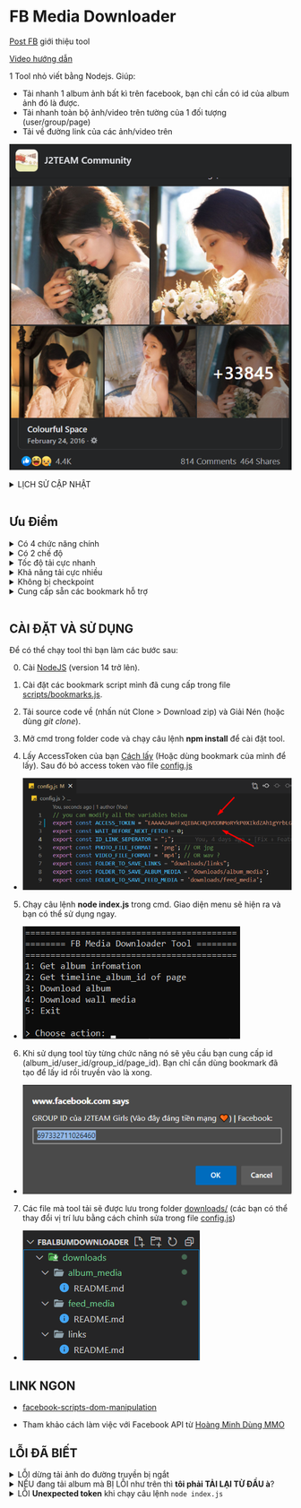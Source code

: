 # FB Media Downloader

[Post FB](https://www.facebook.com/groups/j2team.community/posts/1665799000418880/) giới thiệu tool

[Video hướng dẫn](https://youtu.be/g4zh9p-QfAQ)

1 Tool nhỏ viết bằng Nodejs. Giúp:

- Tải nhanh 1 album ảnh bất kì trên facebook, bạn chỉ cần có id của album ảnh đó là được.
- Tải nhanh toàn bộ ảnh/video trên tường của 1 đối tượng (user/group/page)
- Tải về đường link của các ảnh/video trên

![Album with 30k photos](./screenshots/1.png)

<details>
<summary>LỊCH SỬ CẬP NHẬT</summary>

- **Update**(03/10/2021):

  - Giao diện tiếng việt có dấu.
  - Tải từng hình/video. Tải liên tiếp chứ ko tải song song như cũ
    - Tốc độ tải chậm hơn (do chỉ tải bằng 1 luồng)
    - Nhưng tỉ lệ lỗi sẽ thấp hơn đáng kể, tải file nào xong file đó.
  - Thu gọn README

- **Update**(21/09/2021):

  - Có thêm chức năng **tải album tại vị trí bất kỳ** (không nhất thiết là từ đầu album tới cuối album). Dành cho trường hợp bạn tải được 1 nửa album rồi mà bị rớt mạng hoặc lỗi. Thì chỉ cần mở lại rồi tải từ vị trí ảnh tải được gần nhất là xong.
  - Giao diện tiếng việt (không dấu)
  - ![UI](./screenshots/11.png)

- **Update**(19/09/2021):
  - Tool có thêm chức năng tải tất cả ảnh/video trên tường của 1 đối tượng (user/group/page)

</details> <br/>

## Ưu Điểm

<details>
<summary>Có 4 chức năng chính</summary>

1. Xem **thông tin album** (tên, số lượng ảnh, link, ...)
2. **Tải timeline album** của 1 **page** fb: _đây là album ẩn, chứa tất cả ảnh từ trước tới giờ trong page fb đó. Ví dụ như hình phía trên ([link](https://www.facebook.com/groups/j2team.community/posts/1377217242610392/))_.
3. **Tải album bất kì**: _album của user, của group, hay của page đều chơi được tất_.
4. **Tải tất cả ảnh/video** trên **tường** (wall) của 1 đối tượng **(user/group/page)**.

Để có thể tải những thứ trên thì bạn chỉ cần truyền vào **album_id / user_id / group_id / page_id**. Để có thể **dễ dàng lấy** được những id này mình cũng đã viết sẵn các **bookmark scripts** cho các bạn sử dụng. Xem trong file [scripts/bookmarks.js](./scripts/bookmarks.js).

- ![bookmarks](./screenshots/2.png)

</details>

<details>
<summary>Có 2 chế độ</summary>

- Bạn có thể tải **FILE**:
  - Tất cả **FILE ẢNH** trong album
  - Tất cả **FILE ẢNH/VIDEO** trên tường của đối tượng (user/group/page).
- Hoặc có thể tải **URL**:
  - Tất cả **ĐƯỜNG DẪN URL** của những ảnh/video trong album/trên tường.
  - Tool sẽ lưu danh sách url đó vào **1 file**. (Rồi sau này muốn làm gì đống link đó thì tùy bạn).

</details>

<details>
<summary>Tốc độ tải cực nhanh</summary>

- Tại sao viết tool bằng **NodeJs** chứ không phải **chrome extension**, vì theo mình thấy những việc liên quan tới tải file vậy thì dùng NodeJs sẽ nhanh hơn rất nhiều so với extension (phải thông qua trình duyệt để tải file).
- Tốc độ tải file sẽ phụ thuộc vào đường truyền mạng của bạn. Có khi ngốn hết băng thông luôn đấy, MAX NHANH NHÉ.
- VÍ DỤ Tải [album 30 NGHÌN ảnh](https://www.facebook.com/media/set?vanity=ColourfulSpace&set=a.945632905514659) trong chưa đầy 15p (intel core i5, gen 8, 12GB RAM)

</details>

<details>
<summary>Khả năng tải cực nhiều</summary>

- Tool có thể tải và lưu cả **Timeline Album** - 1 dạng album ẨN, chứa TẤT CẢ các hình ảnh có trong 1 PAGE FACEBOOK. Ví dụ: [Post này](https://www.facebook.com/groups/j2team.community/posts/1377217242610392/) (Mình tải thử thì được 7GB ảnh)
- Tool có thể tải **TẤT CẢ ảnh/video trên wall** 1 đối tượng (user/group/page). Chẳng hạn bạn muốn tải hết ảnh/video từng được đăng lên [J2team Girl](https://www.facebook.com/groups/j2team.community.girls)? Chuyện đó giờ dễ như trở bàn tay!!

</details>

<details>
<summary>Không bị checkpoint</summary>

- Tool dùng acccess token của bạn để fetch dữ liệu từ Facebook (Các API mình tham khảo từ [Đây](https://developers.facebook.com/tools/explorer)).
- Việc Fetch dữ liệu thì không ảnh hưởng tới checkpoint nhé. Fetch sẽ trả về link ảnh/video.
- Việc tải ảnh/video từ link thì cũng không ảnh hưởng luôn.
- Mình đã thử ở album [Này](https://www.facebook.com/media/set?vanity=ColourfulSpace&set=a.945632905514659). Trên 30 NGHÌN ảnh, tải rất mượt và không vấn đề gì nhé.
- Nếu có vấn đề thật thì các bạn chỉ cần lấy access token khác là xong :))

</details>

<details>
<summary>Cung cấp sẵn các bookmark hỗ trợ</summary>

Mình viết sẵn những bookmark sau (trong file [bookmarks.js](./scripts/bookmarks.js)), sẽ giúp các bạn dùng tool được dễ dàng hơn:

- Bookmark lấy **Access Token**
- Bookmark lấy **Album ID** - khi đang xem 1 album bất kỳ
- Bookmark lấy **Group ID** - trường hợp url của group hiển thị tên chứ ko hiển thị id
- Bookmark lấy **User ID** - khi đang xem profile của 1 user
- Bookmark lấy **Page ID** - khi đang xem trang chủ của 1 page fb
- Bookmark lấy **Timeline Album ID** của Page FB - khi đang xem trang Home của 1 Page FB (script này ko ổn định, tùy page)
- Bonus:
  - Bookmark lấy **Tất cả album id** có trong trang web - khi đang xem danh sách album của user/group/page
  - Bookmark lấy **Tất cả video id** có trong trang web - khi đang trong tab xem video của youtube
  - Bookmark **Tải video** bằng _video id_ - nhập vào id của video là tool sẽ mở trang tải video đó (chất lượng SD)
  - Bookmark **Tải video đang xem** - trường hợp đang trong trang xem video - tool sẽ tự tìm video id ở trên url và mở trang tải video cho bạn (chất lượng SD)

</details> <br/>

## CÀI ĐẶT VÀ SỬ DỤNG

Để có thể chạy tool thì bạn làm các bước sau:

0. Cài [NodeJS](https://nodejs.org/en/) (version 14 trở lên).

1. Cài đặt các bookmark script mình đã cung cấp trong file [scripts/bookmarks.js](./scripts/bookmarks.js).

2. Tải source code về (nhấn nút Clone > Download zip) và Giải Nén (hoặc dùng _git clone_).

3. Mở cmd trong folder code và chạy câu lệnh **npm install** để cài đặt tool.

4. Lấy AccessToken của bạn [Cách lấy](https://ahachat.com/help/blog/cach-lay-token-facebook#2-token-facebook-theo-t%C3%A0i-kho%E1%BA%A3n-c%C3%A1-nh%C3%A2n) (Hoặc dùng bookmark của mình để lấy). Sau đó bỏ access token vào file [config.js](./config.js)

- ![access token config.js](./screenshots/6.png)

5. Chạy câu lệnh **node index.js** trong cmd. Giao diện menu sẽ hiện ra và bạn có thể sử dụng ngay.

- ![menu](./screenshots/3.png)

6. Khi sử dụng tool tùy từng chức năng nó sẽ yêu cầu bạn cung cấp id (album_id/user_id/group_id/page_id). Bạn chỉ cần dùng bookmark đã tạo để lấy id rồi truyền vào là xong.

- ![get group id](./screenshots/4.png)

7. Các file mà tool tải sẽ được lưu trong folder [downloads/](./downloads/) (các bạn có thể thay đổi vị trí lưu bằng cách chỉnh sửa trong file [config.js](./config.js))

- ![downloads folder](./screenshots/5.png)

## LINK NGON

- [facebook-scripts-dom-manipulation](https://github.com/jayremnt/facebook-scripts-dom-manipulation)

- Tham khảo cách làm việc với Facebook API từ [Hoàng Minh Dùng MMO](https://www.youtube.com/watch?v=auTBuwZOrBo&list=PL4BMIU_JnQBRSVZcc_ey0LDZdARdeuCh2&index=1)

## LỖI ĐÃ BIẾT

<details>
<summary> LỖI dừng tải ảnh do đường truyền bị ngắt </summary>

- ![error 1](./screenshots/7.jpg)
- ![error 2](./screenshots/8.png)

- => **LÝ DO**: Do tool tải quá nhanh và nhiều ảnh cùng lúc, nên sẽ ngốn hết băng thông. Do đó nếu bạn vừa tải vừa mở trình duyệt hay ứng dụng nào sử dụng internet, thì sẽ gây ra hiện tượng nghẽn băng thông, gây lỗi.

- => **XỬ LÝ**: Trước khi dùng chức năng tải album về thì bạn tạm thời tắt hết những ứng dụng khác đi, đợi nó tải xong rồi hẵng mở lại nhé.

</details>

<details>
<summary> NẾU đang tải album mà BỊ LỖI như trên thì <b>tôi phải TẢI LẠI TỪ ĐẦU à</b>? </summary>

- Vào bản **cập nhật sáng ngày 21/09/2021** (ai cài tool từ trước thời gian này thì bạn vui lòng tải và cài lại tool nhé)
- Mình đã thêm chức năng **tải album ảnh từ vị trí photo_id bất kì**, không nhất thiết phải tải từ đầu album lại nữa
- Nếu đang tải mà bị lỗi, bạn chỉ cần **lấy id của ảnh gần nhất đã lưu được**, rồi mở lại chức năng Download album, truyền id đó vào **"from photo id"**, là tool sẽ tải từ vị trí đó cho bạn.
- Ví dụ bạn gặp lỗi dừng tải như hình bên dưới:
- ![from photo id](./screenshots/9.png)
- Copy id trên và tải lại tại vị trí id đó:
- ![from photo id](./screenshots/10.png)

</details>

<details>
<summary>LỖI <b>Unexpected token</b> khi chạy câu lệnh <code>node index.js</code></summary>

- ![unexpected token .](./screenshots/12.jpg)
- => LÝ DO: phiên bản nodejs của bạn quá thấp, tool cần phiên bản nodejs 14 trở lên để có thể chạy được.
- => XỬ LÝ:
  - Cách 1: Cập nhật nodejs lên phiên bản cao hơn (>=14).
  - Cách 2: Nếu bạn dùng win 7 (hoặc thấp hơn) và cài không được nodejs 14 trở lên thì bạn tải và cài bản **.zip** thay vì bản .msi nhé. Chi tiết xem trong [Đây](https://github.com/nodejs/node/issues/33000#issuecomment-644530517)

</details>
